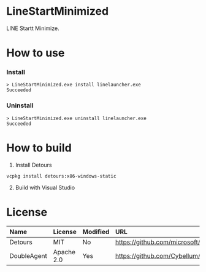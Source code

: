 # LineStartMinimized
LINE Startt Minimize.

# How to use
### Install
```
> LineStartMinimized.exe install linelauncher.exe
Succeeded
```

### Uninstall
```
> LineStartMinimized.exe uninstall linelauncher.exe
Succeeded
```

# How to build
1. Install Detours
```
vcpkg install detours:x86-windows-static
```

2. Build with Visual Studio

# License
|Name|License|Modified|URL|
|:--|:--|:--|:--|
|Detours|MIT|No|https://github.com/microsoft/Detours|
|DoubleAgent|Apache 2.0|Yes|https://github.com/Cybellum/DoubleAgent|
